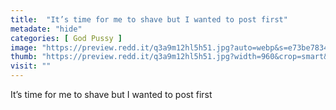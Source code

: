 ```yaml
---
title:  "It’s time for me to shave but I wanted to post first"
metadate: "hide"
categories: [ God Pussy ]
image: "https://preview.redd.it/q3a9m12hl5h51.jpg?auto=webp&s=e73be7834109ab76c5a97aba36f5c170bf046c36"
thumb: "https://preview.redd.it/q3a9m12hl5h51.jpg?width=960&crop=smart&auto=webp&s=99ef1fa17290e6f237b56163eba84e5386aedf26"
visit: ""
---
```

It’s time for me to shave but I wanted to post first
